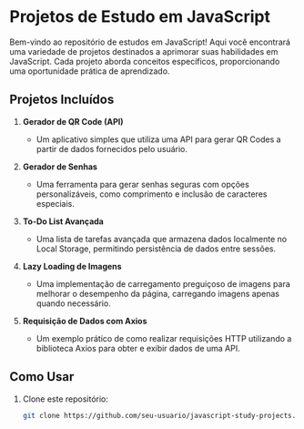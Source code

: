 # Projetos de Estudo em JavaScript

Bem-vindo ao repositório de estudos em JavaScript! Aqui você encontrará uma variedade de projetos destinados a aprimorar suas habilidades em JavaScript. Cada projeto aborda conceitos específicos, proporcionando uma oportunidade prática de aprendizado.

## Projetos Incluídos

1. **Gerador de QR Code (API)**
   - Um aplicativo simples que utiliza uma API para gerar QR Codes a partir de dados fornecidos pelo usuário.

2. **Gerador de Senhas**
   - Uma ferramenta para gerar senhas seguras com opções personalizáveis, como comprimento e inclusão de caracteres especiais.

3. **To-Do List Avançada**
   - Uma lista de tarefas avançada que armazena dados localmente no Local Storage, permitindo persistência de dados entre sessões.

4. **Lazy Loading de Imagens**
   - Uma implementação de carregamento preguiçoso de imagens para melhorar o desempenho da página, carregando imagens apenas quando necessário.

5. **Requisição de Dados com Axios**
   - Um exemplo prático de como realizar requisições HTTP utilizando a biblioteca Axios para obter e exibir dados de uma API.

## Como Usar

1. Clone este repositório:

   ```bash
   git clone https://github.com/seu-usuario/javascript-study-projects.git
